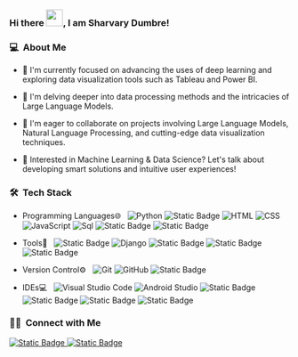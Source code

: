 ### Hi there <img src="https://raw.githubusercontent.com/MartinHeinz/MartinHeinz/master/wave.gif" width="30px">, I am Sharvary Dumbre!

<h3> 💻 &nbsp;About Me </h3>

- 🔭 I'm currently focused on advancing the uses of deep learning and exploring data visualization tools such as Tableau and Power BI.

- 🌱 I'm delving deeper into data processing methods and the intricacies of Large Language Models.

- 👯 I'm eager to collaborate on projects involving Large Language Models, Natural Language Processing, and cutting-edge data visualization techniques.

- 💬 Interested in Machine Learning & Data Science? Let's talk about developing smart solutions and intuitive user experiences!

<h3> 🛠 &nbsp;Tech Stack</h3>

- Programming Languages🌐 &nbsp;
  ![Python](https://img.shields.io/badge/-python-333333?style=flat&logo=python)
  ![Static Badge](https://img.shields.io/badge/JAVA-yellow?style=plastic)
  ![HTML](https://img.shields.io/badge/-HTML-333333?style=?style=for-the-badge&logo=HTML5)
  ![CSS](https://img.shields.io/badge/-CSS-333333?style=flat&logo=CSS3&logoColor=1572B6)
  ![JavaScript](https://img.shields.io/badge/-JavaScript-333333?style=flat&logo=javascript)
  ![Sql](https://img.shields.io/badge/-mysql-333333?style=flat&logo=mysql)
  ![Static Badge](https://img.shields.io/badge/Nodejs-black?style=plastic&logo=nodedotjs)
  ![Static Badge](https://img.shields.io/badge/Typescript-black?style=plastic&logo=typescript)
  
  
- Tools🔧 &nbsp;
  ![Static Badge](https://img.shields.io/badge/Tensorflow-black?style=plastic&logo=tensorflow&logoColor=blue)
  ![Django](https://img.shields.io/badge/-django-333333?style=flat&logo=django)
  ![Static Badge](https://img.shields.io/badge/Tableau-black?style=plastic&logo=tableau)
  ![Static Badge](https://img.shields.io/badge/Power%20BI-black?style=plastic&logo=powerbi)
  ![Static Badge](https://img.shields.io/badge/postman-black?style=plastic&logo=postman)

  
- Version Control⚙️ &nbsp;
  ![Git](https://img.shields.io/badge/-Git-333333?style=flat&logo=git)
  ![GitHub](https://img.shields.io/badge/-GitHub-333333?style=flat&logo=github)
  ![Static Badge](https://img.shields.io/badge/Gitlab-black?style=plastic&logo=gitlab)
 
- IDEs💻 &nbsp;
  ![Visual Studio Code](https://img.shields.io/badge/-Visual%20Studio%20Code-333333?style=flat&logo=visual-studio-code&logoColor=007ACC)
  ![Android Studio](https://img.shields.io/badge/-Android%20Studio-333333?style=flat&logo=android-studio&logoColor=007ACC)
  ![Static Badge](https://img.shields.io/badge/Pycharm-green?style=plastic&logo=pycharm&logoColor=black)
  ![Static Badge](https://img.shields.io/badge/Intellij%20IDEA-black?style=plastic&logo=intellijidea)
  ![Static Badge](https://img.shields.io/badge/jupyter-black?style=plastic&logo=jupyter)
  ![Static Badge](https://img.shields.io/badge/Anaconda-black?style=plastic&logo=anaconda)

  

<h3> 🤝🏻 &nbsp;Connect with Me </h3>

<p>
<a href="https://www.linkedin.com/in/dumbresharvary/"><img alt="Static Badge" src="https://img.shields.io/badge/Sharvary%20Dumbre-blue?style=plastic&logo=linkedin">

</a>
<a href="mailto:ghale.atharva@gmail.com"><img alt="Static Badge" src="https://img.shields.io/badge/dumbresharvary%40gmail.com-white?style=plastic&logo=gmail&logoColor=red">
</a>
